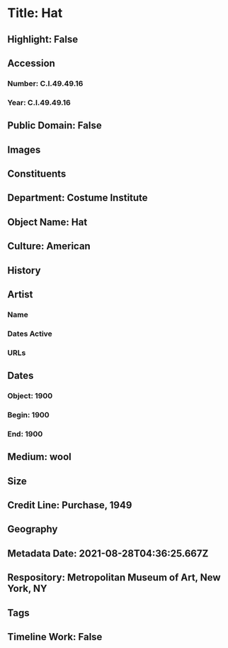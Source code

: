 # Title: Hat
## Highlight: False
## Accession
### Number: C.I.49.49.16
### Year: C.I.49.49.16
## Public Domain: False
## Images
## Constituents
## Department: Costume Institute
## Object Name: Hat
## Culture: American
## History
## Artist
### Name
### Dates Active
### URLs
## Dates
### Object: 1900
### Begin: 1900
### End: 1900
## Medium: wool
## Size
## Credit Line: Purchase, 1949
## Geography
## Metadata Date: 2021-08-28T04:36:25.667Z
## Respository: Metropolitan Museum of Art, New York, NY
## Tags
## Timeline Work: False